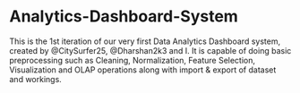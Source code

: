 # Analytics-Dashboard-System
This is the 1st iteration of our very first Data Analytics Dashboard system, created by @CitySurfer25, @Dharshan2k3 and I. It is capable of doing basic preprocessing such as Cleaning, Normalization, Feature Selection, Visualization and OLAP operations along with import &amp; export of dataset and workings.
